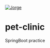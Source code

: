 [![Jorge](https://circleci.com/gh/jorgegarces/pet-clinic.svg?style=svg)](https://circleci.com/gh/jorgegarces/pet-clinic)

# pet-clinic
 SpringBoot practice
